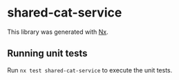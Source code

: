 # shared-cat-service

This library was generated with [Nx](https://nx.dev).

## Running unit tests

Run `nx test shared-cat-service` to execute the unit tests.
